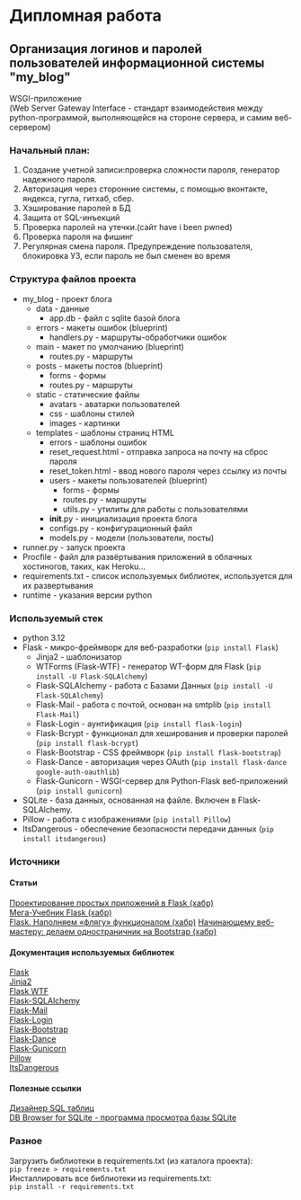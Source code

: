 # Дипломная работа
## Организация логинов и паролей пользователей информационной системы "my_blog"
WSGI-приложение  
(Web Server Gateway Interface - стандарт взаимодействия между python-программой,
выполняющейся на стороне сервера, и самим веб-сервером) 

### Начальный план:
1) Создание учетной записи:проверка сложности пароля, генератор надежного пароля.
2) Авторизация через сторонние системы, с помощью вконтакте, яндекса, гугла, гитхаб, сбер.
3) Хэширование паролей в БД
4) Защита от SQL-инъекций
5) Проверка паролей на утечки.(сайт have i been pwned)
6) Проверка пароля на фишинг
7) Регулярная смена пароля. Предупреждение пользователя, блокировка УЗ, если пароль не был сменен во время

### Структура файлов проекта
* my_blog - проект блога
  * data - данные
    * app.db - файл с sqlite базой блога
  * errors - макеты ошибок (blueprint)
    * handlers.py - маршруты-обработчики ошибок
  * main - макет по умолчанию (blueprint)
    * routes.py - маршруты
  * posts - макеты постов (blueprint)
    * forms - формы
    * routes.py - маршруты
  * static - статические файлы
    * avatars - аватарки пользователей
    * css - шаблоны стилей
    * images - картинки
  * templates - шаблоны страниц HTML
    * errors - шаблоны ошибок
    * reset_request.html - отправка запроса на почту на сброс пароля
    * reset_token.html - ввод нового пароля через ссылку из почты
    * users - макеты пользователей (blueprint)
      * forms - формы
      * routes.py - маршруты
      * utils.py - утилиты для работы с пользователями
    * __init__.py - инициализация проекта блога
    * configs.py - конфигурационный файл
    * models.py - модели (пользователи, посты)
* runner.py - запуск проекта
* Procfile - файл для развёртывания приложений в облачных хостиногов, таких, как Heroku...
* requirements.txt - список используемых библиотек, используется для их развертывания
* runtime - указания версии python

### Используемый стек
* python 3.12
* Flask - микро-фреймворк для веб-разработки (`pip install Flask`)
  * Jinja2 - шаблонизатор
  * WTForms (Flask-WTF) - генератор WT-форм для Flask (`pip install -U Flask-SQLAlchemy`)
  * Flask-SQLAlchemy - работа с Базами Данных (`pip install -U Flask-SQLAlchemy`)
  * Flask-Mail - работа с почтой, основан на smtplib (`pip install Flask-Mail`)
  * Flask-Login - аунтификация (`pip install flask-login`)
  * Flask-Bcrypt - функционал для хеширования и проверки паролей (`pip install flask-bcrypt`)
  * Flask-Bootstrap - CSS фреймворк (`pip install flask-bootstrap`)
  * Flask-Dance - авторизация через OAuth (`pip install flask-dance google-auth-oauthlib`)
  * Flask-Gunicorn - WSGI-сервер для Python-Flask веб-приложений (`pip install gunicorn`)
* SQLite - база данных, основанная на файле. Включен в Flask-SQLAlchemy.
* Pillow - работа с изображениями (`pip install Pillow`)
* ItsDangerous - обеспечение безопасности передачи данных (`pip install itsdangerous`)

### Источники
#### Статьи
[Проектирование простых приложений в Flask (хабр)](https://habr.com/ru/articles/275099/)  
[Мега-Учебник Flask (хабр)](https://habr.com/ru/articles/193242/)  
[Flask. Наполняем «флягу» функционалом (хабр)](https://habr.com/ru/articles/251415/)
[Начинающему веб-мастеру: делаем одностраничник на Bootstrap (хабр)](https://habr.com/ru/companies/ruvds/articles/350758/)

#### Документация используемых библиотек
[Flask](https://flask.palletsprojects.com/en/stable/)  
[Jinja2](https://jinja.palletsprojects.com/en/stable/)  
[Flask WTF](https://flask-wtf.readthedocs.io/en/1.2.x/)  
[Flask-SQLAlchemy](https://flask-sqlalchemy.readthedocs.io/en/stable/)  
[Flask-Mail](https://flask-mail.readthedocs.io/en/latest/)  
[Flask-Login](https://flask-login.readthedocs.io/en/latest/)  
[Flask-Bootstrap](https://getbootstrap.com/docs/3.3/getting-started/)  
[Flask-Dance](https://flask-dance.readthedocs.io/en/latest/#)  
[Flask-Gunicorn](https://flask.palletsprojects.com/en/stable/deploying/gunicorn/)  
[Pillow](https://pillow.readthedocs.io/en/stable/)  
[ItsDangerous](https://itsdangerous.palletsprojects.com/en/stable/)  

#### Полезные ссылки
[Дизайнер SQL таблиц](https://sql.toad.cz/?)  
[DB Browser for SQLite - программа просмотра базы SQLite](https://sqlitebrowser.org/dl/)  

### Разное
Загрузить библиотеки в requirements.txt (из каталога проекта):  
`pip freeze > requirements.txt`  
Инсталлировать все библиотеки из requirements.txt:  
`pip install -r requirements.txt`  